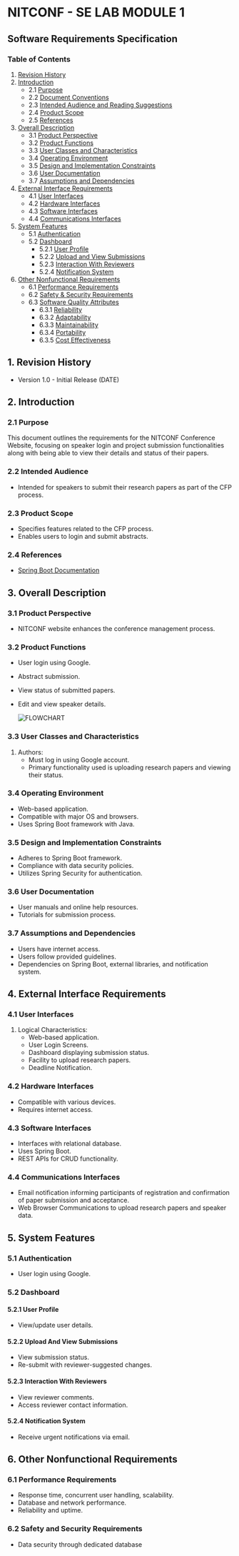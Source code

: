 # NITCONF - SE LAB MODULE 1

## Software Requirements Specification

### Table of Contents
1. [Revision History](#1-revision-history)
2. [Introduction](#2-introduction)
   - 2.1 [Purpose](#21-purpose)
   - 2.2 [Document Conventions](#22-document-conventions)
   - 2.3 [Intended Audience and Reading Suggestions](#23-intended-audience-and-reading-suggestions)
   - 2.4 [Product Scope](#24-product-scope)
   - 2.5 [References](#25-references)
3. [Overall Description](#3-overall-description)
   - 3.1 [Product Perspective](#31-product-perspective)
   - 3.2 [Product Functions](#32-product-functions)
   - 3.3 [User Classes and Characteristics](#33-user-classes-and-characteristics)
   - 3.4 [Operating Environment](#34-operating-environment)
   - 3.5 [Design and Implementation Constraints](#35-design-and-implementation-constraints)
   - 3.6 [User Documentation](#36-user-documentation)
   - 3.7 [Assumptions and Dependencies](#37-assumptions-and-dependencies)
4. [External Interface Requirements](#4-external-interface-requirements)
   - 4.1 [User Interfaces](#41-user-interfaces)
   - 4.2 [Hardware Interfaces](#42-hardware-interfaces)
   - 4.3 [Software Interfaces](#43-software-interfaces)
   - 4.4 [Communications Interfaces](#44-communications-interfaces)
5. [System Features](#5-system-features)
   - 5.1 [Authentication](#51-authentication)
   - 5.2 [Dashboard](#52-dashboard)
      - 5.2.1 [User Profile](#521-user-profile)
      - 5.2.2 [Upload and View Submissions](#522-upload-and-view-submissions)
      - 5.2.3 [Interaction With Reviewers](#523-interaction-with-reviewers)
      - 5.2.4 [Notification System](#524-notification-system)
6. [Other Nonfunctional Requirements](#6-other-nonfunctional-requirements)
   - 6.1 [Performance Requirements](#61-performance-requirements)
   - 6.2 [Safety & Security Requirements](#62-safety-and-security-requirements)
   - 6.3 [Software Quality Attributes](#63-software-quality-attributes)
      - 6.3.1 [Reliability](#631-reliability)
      - 6.3.2 [Adaptability](#632-adaptability)
      - 6.3.3 [Maintainability](#633-maintainability)
      - 6.3.4 [Portability](#634-portability)
      - 6.3.5 [Cost Effectiveness](#635-cost-effectiveness)

## 1. Revision History
- Version 1.0 - Initial Release (DATE)

## 2. Introduction
### 2.1 Purpose
This document outlines the requirements for the NITCONF Conference Website, focusing on speaker login and project submission functionalities along with being able to view their details and status of their papers.

### 2.2 Intended Audience
- Intended for speakers to submit their research papers as part of the CFP process.

### 2.3 Product Scope
- Specifies features related to the CFP process.
- Enables users to login and submit abstracts.

### 2.4 References
- [Spring Boot Documentation](https://spring.io/)

## 3. Overall Description
### 3.1 Product Perspective
- NITCONF website enhances the conference management process.

### 3.2 Product Functions
- User login using Google.
- Abstract submission.
- View status of submitted papers.
- Edit and view speaker details.

  ![FLOWCHART](https://github.com/mikasajaeger19/SE_LAB_Team8_NITCONF/blob/main/docs/NITCONF_Flow_Chart.png?raw=true)

### 3.3 User Classes and Characteristics
1. Authors:
   - Must log in using Google account.
   - Primary functionality used is uploading research papers and viewing their status.

### 3.4 Operating Environment
- Web-based application.
- Compatible with major OS and browsers.
- Uses Spring Boot framework with Java.

### 3.5 Design and Implementation Constraints
- Adheres to Spring Boot framework.
- Compliance with data security policies.
- Utilizes Spring Security for authentication.

### 3.6 User Documentation
- User manuals and online help resources.
- Tutorials for submission process.

### 3.7 Assumptions and Dependencies
- Users have internet access.
- Users follow provided guidelines.
- Dependencies on Spring Boot, external libraries, and notification system.

## 4. External Interface Requirements
### 4.1 User Interfaces
1. Logical Characteristics:
   - Web-based application.
   - User Login Screens.
   - Dashboard displaying submission status.
   - Facility to upload research papers.
   - Deadline Notification.

### 4.2 Hardware Interfaces
- Compatible with various devices.
- Requires internet access.

### 4.3 Software Interfaces
- Interfaces with relational database.
- Uses Spring Boot.
- REST APIs for CRUD functionality.

### 4.4 Communications Interfaces
- Email notification informing participants of registration and confirmation of paper submission and acceptance.
- Web Browser Communications to upload research papers and speaker data.

## 5. System Features
### 5.1 Authentication
- User login using Google.

### 5.2 Dashboard
#### 5.2.1 User Profile
- View/update user details.

#### 5.2.2 Upload And View Submissions
- View submission status.
- Re-submit with reviewer-suggested changes.

#### 5.2.3 Interaction With Reviewers
- View reviewer comments.
- Access reviewer contact information.

#### 5.2.4 Notification System
- Receive urgent notifications via email.

## 6. Other Nonfunctional Requirements
### 6.1 Performance Requirements
- Response time, concurrent user handling, scalability.
- Database and network performance.
- Reliability and uptime.

### 6.2 Safety and Security Requirements
- Data security through dedicated database
